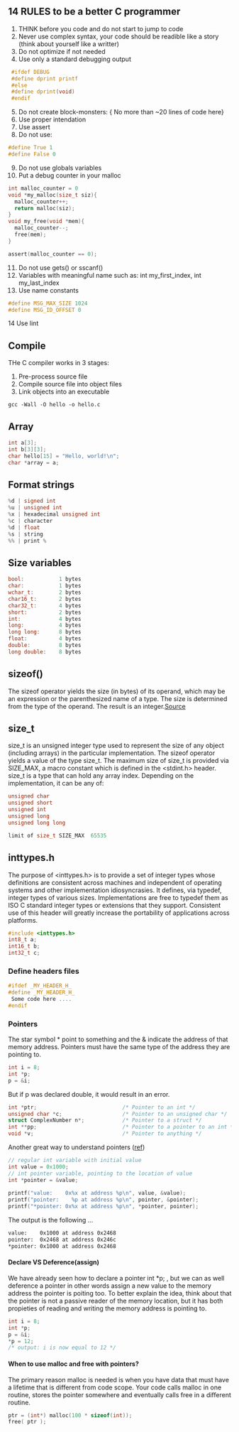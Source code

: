 ## 14 RULES to be a better C programmer
1. THINK before you code and do not start to jump to code
2. Never use complex syntax, your code should be readible like a story (think about yourself like a writter) 
3. Do not optimize if not needed
4. Use only a standard debugging output
  ``` C
   #ifdef DEBUG
   #define dprint printf
   #else
   #define dprint(void)
   #endif
  ```
5. Do not create block-monsters: { No more than ~20 lines of code here}
6. Use proper intendation 
7. Use assert
8. Do not use:
``` C
#define True 1
#define False 0
```
9. Do not use globals variables
10. Put a debug counter in your malloc
```C
int malloc_counter = 0
void *my_malloc(size_t siz){
  malloc_counter++;
  return malloc(siz);
}
void my_free(void *mem){
  malloc_counter--;
  free(mem);
}

assert(malloc_counter == 0);
```
11. Do not use gets() or sscanf()
12. Variables with meaningful name such as: int my_first_index, int my_last_index
13. Use name constants
```C
#define MSG_MAX_SIZE 1024
#define MSG_ID_OFFSET 0

```
14 Use lint

## Compile
THe C compiler works in 3 stages:
1. Pre-process source file
2. Compile source file into object files
3. Link objects into an executable
```console
gcc -Wall -O hello -o hello.c
```

## Array
```C
int a[3];
int b[3][3];
char hello[15] = "Hello, world!\n";
char *array = a; 
```

## Format strings
```C
%d | signed int
%u | unsigned int
%x | hexadecimal unsigned int
%c | character
%d | float
%s | string
%% | print %
```

## Size variables
```C
bool:           1 bytes
char:           1 bytes
wchar_t:        2 bytes
char16_t:       2 bytes
char32_t:       4 bytes
short:          2 bytes
int:            4 bytes
long:           4 bytes
long long:      8 bytes
float:          4 bytes
double:         8 bytes
long double:    8 bytes
```

## sizeof()
The sizeof operator  yields  the  size  (in  bytes)  of  its  operand, which may be an expression or the parenthesized name of a type.
The size is determined from the type of the operand. The result is an integer.[Source](http://www.open-std.org/jtc1/sc22/wg14/www/docs/n1256.pdf)

## size_t
size_t is an unsigned integer type used to represent the size of any object (including arrays) in the particular implementation. The sizeof operator yields a value of the type size_t. The maximum size of size_t is provided via SIZE_MAX, a macro constant which is defined in the <stdint.h> header. size_t is a type that can hold any array index. Depending on the implementation, it can be any of:
```C
unsigned char
unsigned short
unsigned int
unsigned long
unsigned long long
```

```C
limit of size_t SIZE_MAX  65535
```

## inttypes.h
The purpose of <inttypes.h> is to provide a set of integer types whose definitions are consistent across machines and independent of operating systems and other implementation idiosyncrasies. It defines, via typedef, integer types of various sizes. Implementations are free to typedef them as ISO C standard integer types or extensions that they support. Consistent use of this header will greatly increase the portability of applications across platforms.

```C
#include <inttypes.h>
int8_t a;
int16_t b;
int32_t c;
```

### Define headers files

```C
#ifdef _MY_HEADER_H_
#define _MY_HEADER_H_
 Some code here ....
#endif
```


### Pointers
The star symbol * point to something and the & indicate the address of that memory address. 
Pointers must have the same type of the address they are pointing to. 
```C
int i = 8; 
int *p; 
p = &i;
```
But if p was declared double, it would result in an error. 

```C
int *ptr;                           /* Pointer to an int */
unsigned char *c;                   /* Pointer to an unsigned char */
struct ComplexNumber n*;            /* Pointer to a struct */
int **pp;                           /* Pointer to a pointer to an int */
void *v;                            /* Pointer to anything */

```

Another great way to understand pointers ([ref](https://hackaday.com/2018/04/04/the-basics-and-pitfalls-of-pointers-in-c/))
```C
// regular int variable with initial value
int value = 0x1000;
// int pointer variable, pointing to the location of value
int *pointer = &value;
 
printf("value:    0x%x at address %p\n", value, &value);
printf("pointer:    %p at address %p\n", pointer, &pointer);
printf("*pointer: 0x%x at address %p\n", *pointer, pointer);
```
The output is the following ... 
```bash
value:    0x1000 at address 0x2468
pointer:  0x2468 at address 0x246c
*pointer: 0x1000 at address 0x2468
```

#### Declare VS Deference(assign)
We have already seen how to declare a pointer int *p; , but we can as well deference a pointer in other words assign a new value to the memory address the pointer is poiting too. To better explain the idea, think about that the pointer is not a passive reader of the memory location, but it has both propieties of reading and writing the memory address is pointing to. 

```C
int i = 8; 
int *p; 
p = &i;
*p = 12; 
/* output: i is now equal to 12 */
```

#### When to use malloc and free with pointers? 
The primary reason malloc is needed is when you have data that must have a lifetime that is different from code scope. Your code calls malloc in one routine, stores the pointer somewhere and eventually calls free in a different routine.
```C
ptr = (int*) malloc(100 * sizeof(int));
free( ptr );

```
